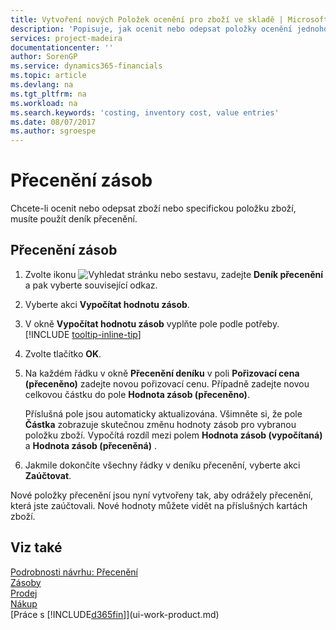 ```yaml
---
title: Vytvoření nových Položek ocenění pro zboží ve skladě | Microsoft Docs
description: 'Popisuje, jak ocenit nebo odepsat položky ocenění jednoho nebo více zboží v zásobách zaúčtováním jejich aktuální vypočtené hodnoty.'
services: project-madeira
documentationcenter: ''
author: SorenGP
ms.service: dynamics365-financials
ms.topic: article
ms.devlang: na
ms.tgt_pltfrm: na
ms.workload: na
ms.search.keywords: 'costing, inventory cost, value entries'
ms.date: 08/07/2017
ms.author: sgroespe
---
```

# <a name="revalue-inventory"></a>Přecenění zásob
Chcete-li ocenit nebo odepsat zboží nebo specifickou položku zboží, musíte použít deník přecenění.

## <a name="to-revalue-inventory"></a>Přecenění zásob
1. Zvolte ikonu ![Vyhledat stránku nebo sestavu](media/ui-search/search_small.png "Ikona Vyhledat stránku nebo sestavu"), zadejte **Deník přecenění** a pak vyberte související odkaz.
2. Vyberte akci **Vypočítat hodnotu zásob**.
3. V okně **Vypočítat hodnotu zásob** vyplňte pole podle potřeby. [!INCLUDE [tooltip-inline-tip](includes/tooltip-inline-tip_md.md)]
4. Zvolte tlačítko **OK**.
5. Na každém řádku v okně **Přecenění deníku** v poli **Pořizovací cena (přeceněno)** zadejte novou pořizovací cenu. Případně zadejte novou celkovou částku do pole **Hodnota zásob (přeceněno)**.

    Příslušná pole jsou automaticky aktualizována. Všimněte si, že pole **Částka** zobrazuje skutečnou změnu hodnoty zásob pro vybranou položku zboží. Vypočítá rozdíl mezi polem **Hodnota zásob (vypočítaná)** a **Hodnota zásob (přeceněná)** .
6. Jakmile dokončíte všechny řádky v deníku přecenění, vyberte akci **Zaúčtovat**.

Nové položky přecenění jsou nyní vytvořeny tak, aby odrážely přecenění, která jste zaúčtovali. Nové hodnoty můžete vidět na příslušných kartách zboží.

## <a name="see-also"></a>Viz také
[Podrobnosti návrhu: Přecenění](design-details-revaluation.md)  
[Zásoby](inventory-manage-inventory.md)  
[Prodej](sales-manage-sales.md)  
[Nákup](purchasing-manage-purchasing.md)  
[Práce s [!INCLUDE[d365fin](includes/d365fin_md.md)]](ui-work-product.md)
